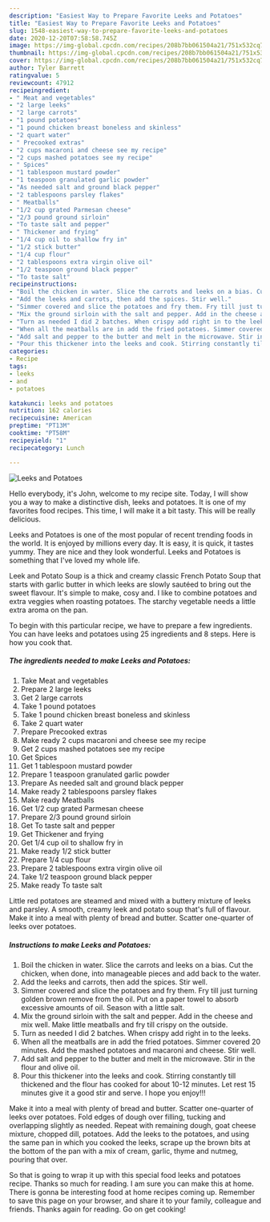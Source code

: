 ```yaml
---
description: "Easiest Way to Prepare Favorite Leeks and Potatoes"
title: "Easiest Way to Prepare Favorite Leeks and Potatoes"
slug: 1548-easiest-way-to-prepare-favorite-leeks-and-potatoes
date: 2020-12-20T07:58:58.745Z
image: https://img-global.cpcdn.com/recipes/208b7bb061504a21/751x532cq70/leeks-and-potatoes-recipe-main-photo.jpg
thumbnail: https://img-global.cpcdn.com/recipes/208b7bb061504a21/751x532cq70/leeks-and-potatoes-recipe-main-photo.jpg
cover: https://img-global.cpcdn.com/recipes/208b7bb061504a21/751x532cq70/leeks-and-potatoes-recipe-main-photo.jpg
author: Tyler Barrett
ratingvalue: 5
reviewcount: 47912
recipeingredient:
- " Meat and vegetables"
- "2 large leeks"
- "2 large carrots"
- "1 pound potatoes"
- "1 pound chicken breast boneless and skinless"
- "2 quart water"
- " Precooked extras"
- "2 cups macaroni and cheese see my recipe"
- "2 cups mashed potatoes see my recipe"
- " Spices"
- "1 tablespoon mustard powder"
- "1 teaspoon granulated garlic powder"
- "As needed salt and ground black pepper"
- "2 tablespoons parsley flakes"
- " Meatballs"
- "1/2 cup grated Parmesan cheese"
- "2/3 pound ground sirloin"
- "To taste salt and pepper"
- " Thickener and frying"
- "1/4 cup oil to shallow fry in"
- "1/2 stick butter"
- "1/4 cup flour"
- "2 tablespoons extra virgin olive oil"
- "1/2 teaspoon ground black pepper"
- "To taste salt"
recipeinstructions:
- "Boil the chicken in water. Slice the carrots and leeks on a bias. Cut the chicken, when done, into manageable pieces and add back to the water."
- "Add the leeks and carrots, then add the spices. Stir well."
- "Simmer covered and slice the potatoes and fry them. Fry till just turning golden brown remove from the oil. Put on a paper towel to absorb excessive amounts of oil. Season with a little salt."
- "Mix the ground sirloin with the salt and pepper. Add in the cheese and mix well. Make little meatballs and fry till crispy on the outside."
- "Turn as needed I did 2 batches. When crispy add right in to the leeks."
- "When all the meatballs are in add the fried potatoes. Simmer covered 20 minutes. Add the mashed potatoes and macaroni and cheese. Stir well."
- "Add salt and pepper to the butter and melt in the microwave. Stir in the flour and olive oil."
- "Pour this thickener into the leeks and cook. Stirring constantly till thickened and the flour has cooked for about 10-12 minutes. Let rest 15 minutes give it a good stir and serve. I hope you enjoy!!!"
categories:
- Recipe
tags:
- leeks
- and
- potatoes

katakunci: leeks and potatoes 
nutrition: 162 calories
recipecuisine: American
preptime: "PT13M"
cooktime: "PT58M"
recipeyield: "1"
recipecategory: Lunch

---
```



![Leeks and Potatoes](https://img-global.cpcdn.com/recipes/208b7bb061504a21/751x532cq70/leeks-and-potatoes-recipe-main-photo.jpg)

Hello everybody, it's John, welcome to my recipe site. Today, I will show you a way to make a distinctive dish, leeks and potatoes. It is one of my favorites food recipes. This time, I will make it a bit tasty. This will be really delicious.

Leeks and Potatoes is one of the most popular of recent trending foods in the world. It is enjoyed by millions every day. It is easy, it is quick, it tastes yummy. They are nice and they look wonderful. Leeks and Potatoes is something that I've loved my whole life.

Leek and Potato Soup is a thick and creamy classic French Potato Soup that starts with garlic butter in which leeks are slowly sautéed to bring out the sweet flavour. It&#39;s simple to make, cosy and. I like to combine potatoes and extra veggies when roasting potatoes. The starchy vegetable needs a little extra aroma on the pan.


To begin with this particular recipe, we have to prepare a few ingredients. You can have leeks and potatoes using 25 ingredients and 8 steps. Here is how you cook that.

<!--inarticleads1-->

##### The ingredients needed to make Leeks and Potatoes:

1. Take  Meat and vegetables
1. Prepare 2 large leeks
1. Get 2 large carrots
1. Take 1 pound potatoes
1. Take 1 pound chicken breast boneless and skinless
1. Take 2 quart water
1. Prepare  Precooked extras
1. Make ready 2 cups macaroni and cheese see my recipe
1. Get 2 cups mashed potatoes see my recipe
1. Get  Spices
1. Get 1 tablespoon mustard powder
1. Prepare 1 teaspoon granulated garlic powder
1. Prepare As needed salt and ground black pepper
1. Make ready 2 tablespoons parsley flakes
1. Make ready  Meatballs
1. Get 1/2 cup grated Parmesan cheese
1. Prepare 2/3 pound ground sirloin
1. Get To taste salt and pepper
1. Get  Thickener and frying
1. Get 1/4 cup oil to shallow fry in
1. Make ready 1/2 stick butter
1. Prepare 1/4 cup flour
1. Prepare 2 tablespoons extra virgin olive oil
1. Take 1/2 teaspoon ground black pepper
1. Make ready To taste salt


Little red potatoes are steamed and mixed with a buttery mixture of leeks and parsley. A smooth, creamy leek and potato soup that&#39;s full of flavour. Make it into a meal with plenty of bread and butter. Scatter one-quarter of leeks over potatoes. 

<!--inarticleads2-->

##### Instructions to make Leeks and Potatoes:

1. Boil the chicken in water. Slice the carrots and leeks on a bias. Cut the chicken, when done, into manageable pieces and add back to the water.
1. Add the leeks and carrots, then add the spices. Stir well.
1. Simmer covered and slice the potatoes and fry them. Fry till just turning golden brown remove from the oil. Put on a paper towel to absorb excessive amounts of oil. Season with a little salt.
1. Mix the ground sirloin with the salt and pepper. Add in the cheese and mix well. Make little meatballs and fry till crispy on the outside.
1. Turn as needed I did 2 batches. When crispy add right in to the leeks.
1. When all the meatballs are in add the fried potatoes. Simmer covered 20 minutes. Add the mashed potatoes and macaroni and cheese. Stir well.
1. Add salt and pepper to the butter and melt in the microwave. Stir in the flour and olive oil.
1. Pour this thickener into the leeks and cook. Stirring constantly till thickened and the flour has cooked for about 10-12 minutes. Let rest 15 minutes give it a good stir and serve. I hope you enjoy!!!


Make it into a meal with plenty of bread and butter. Scatter one-quarter of leeks over potatoes. Fold edges of dough over filling, tucking and overlapping slightly as needed. Repeat with remaining dough, goat cheese mixture, chopped dill, potatoes. Add the leeks to the potatoes, and using the same pan in which you cooked the leeks, scrape up the brown bits at the bottom of the pan with a mix of cream, garlic, thyme and nutmeg, pouring that over. 

So that is going to wrap it up with this special food leeks and potatoes recipe. Thanks so much for reading. I am sure you can make this at home. There is gonna be interesting food at home recipes coming up. Remember to save this page on your browser, and share it to your family, colleague and friends. Thanks again for reading. Go on get cooking!
